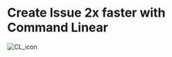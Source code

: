 # Create Issue 2x faster with Command Linear

![CL_icon](https://github.com/castroCrea/commandLinear/assets/20707343/241c78f5-33d1-4d9c-965a-1d08472dcdd6)

